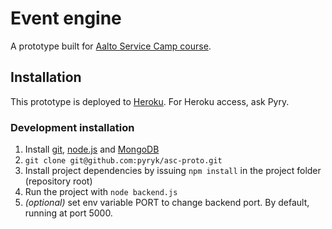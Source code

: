 # Event engine
A prototype built for [Aalto Service Camp course](https://noppa.aalto.fi/noppa/kurssi/t-106.5750/etusivu).

## Installation
This prototype is deployed to [Heroku](http://heroku.com). For Heroku access, ask Pyry.

### Development installation
1. Install [git](http://git-scm.com/), [node.js](http://nodejs.org) and [MongoDB](http://www.mongodb.org/)
2. `git clone git@github.com:pyryk/asc-proto.git`
3. Install project dependencies by issuing `npm install` in the project folder (repository root)
4. Run the project with `node backend.js`
5. *(optional)* set env variable PORT to change backend port. By default, running at port 5000.
